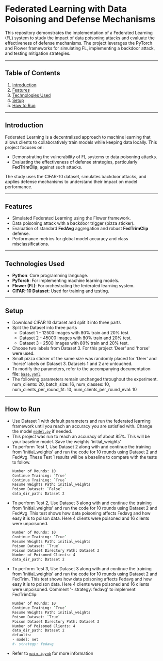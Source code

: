 # **Federated Learning with Data Poisoning and Defense Mechanisms**

This repository demonstrates the implementation of a Federated Learning (FL) system to study the impact of data poisoning attacks and evaluate the effectiveness of defense mechanisms. The project leverages the PyTorch and Flower frameworks for simulating FL, implementing a backdoor attack, and testing mitigation strategies.

---

## **Table of Contents**
1. [Introduction](#introduction)
2. [Features](#features)
3. [Technologies Used](#technologies-used)
4. [Setup](#setup)
5. [How to Run](#how-to-run)

---

## **Introduction**
Federated Learning is a decentralized approach to machine learning that allows clients to collaboratively train models while keeping data locally. This project focuses on:
- Demonstrating the vulnerability of FL systems to data poisoning attacks.
- Evaluating the effectiveness of defense strategies, particularly **FedTrimClip**, against such attacks.

The study uses the CIFAR-10 dataset, simulates backdoor attacks, and applies defense mechanisms to understand their impact on model performance.

---

## **Features**
- Simulated Federated Learning using the Flower framework.
- Data poisoning attack with a backdoor trigger (pizza sticker).
- Evaluation of standard **FedAvg** aggregation and robust **FedTrimClip** defense.
- Performance metrics for global model accuracy and class misclassifications.

---

## **Technologies Used**
- **Python**: Core programming language.
- **PyTorch**: For implementing machine learning models.
- **Flower (FL)**: For orchestrating the federated learning system.
- **CIFAR-10 Dataset**: Used for training and testing.

---

## **Setup**
- Download CIFAR 10 dataset and split it into three parts
- Split the Dataset into three parts
   - Dataset 1 - 12500 images with 80% train and 20% test.
   - Dataset 2 - 45000 images with 80% train and 20% test.
   - Dataset 3 - 2500 images with 80% train and 20% test.
- Choose two labels from Dataset 3. For this project 'Deer' and 'horse' were used.
- Small pizza sticker of the same size was randomly placed for 'Deer' and 'horse' labels on Dataset 3. Datasets 1 and 2 are untouched.
- To modify the parameters, refer to the accompanying documentation file: [`base.yaml`](conf/base.yaml).
- The following parameters remain unchanged throughout the experiment. num_clients: 20, batch_size: 16, num_classes: 10, num_clients_per_round_fit: 10, num_clients_per_round_eval: 10

---

## **How to Run**
- Use Dataset 1 with default parameters and run the federated learning framework until you reach an accuracy you are satisfied with. Change the model [`model.py`](model.py) if needed.
- This project was run to reach an accuracy of about 85%. This will be your baseline model. Save the weights 'initial_weights'
- To perform Test 1, Use Dataset 2 along with and continue the training from 'initial_weights' and run the code for 10 rounds using Dataset 2 and FedAvg. These Test 1 results will be a baseline to compare with the tests to follow.
   ```bash
   Number of Rounds: 10 
   Continue Training: `True`
   Continue Training: `True`
   Resume Weights Path: initial_weights 
   Poison Dataset: `False`
   data_dir_path: Dataset 2 

- To perform Test 2, Use Dataset 3 along with and continue the training from 'initial_weights' and run the code for 10 rounds using Dataset 2 and FedAvg. This test shows how data poisoning affects Fedavg and how easy it is to poison data. Here 4 clients were poisoned and 16 clients were unpoisoned.
   ```bash
   Number of Rounds: 10 
   Continue Training: `True`
   Resume Weights Path: initial_weights 
   Poison Dataset: `True`  
   Poison Dataset Directory Path: Dataset 3
   Number of Poisoned Clients: 4
   data_dir_path: Dataset 2

- To perform Test 3, Use Dataset 3 along with and continue the training from 'initial_weights' and run the code for 10 rounds using Dataset 2 and FedTrim. This test shows how data poisoning affects Fedavg and how easy it is to poison data. Here 4 clients were poisoned and 16 clients were unpoisoned. Comment '- strategy: fedavg' to implement FedTrimClip
   ```bash
   Number of Rounds: 10 
   Continue Training: `True`
   Resume Weights Path: initial_weights 
   Poison Dataset: `True`  
   Poison Dataset Directory Path: Dataset 3
   Number of Poisoned Clients: 4
   data_dir_path: Dataset 2
  defaults:
  - model: net
  #- strategy: fedavg
- Refer to [`main.ipynb`](main.ipynb) for more information
